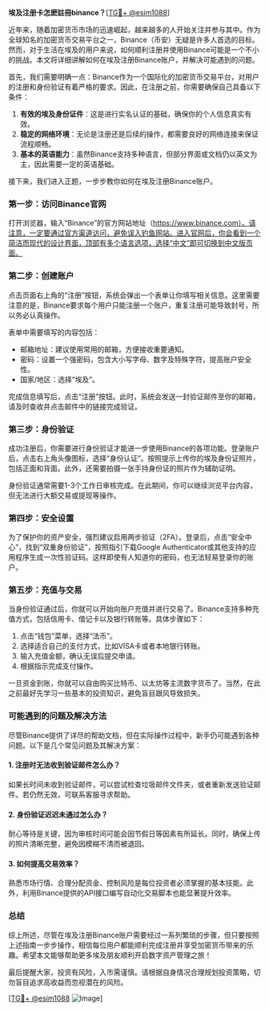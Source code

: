 **埃及注册卡怎麽註冊binance？**[[TG💪+ @esim1088](https://t.me/s/esim1088)]

近年来，随着加密货币市场的迅速崛起，越来越多的人开始关注并参与其中。作为全球知名的加密货币交易平台之一，Binance（币安）无疑是许多人首选的目标。然而，对于生活在埃及的用户来说，如何顺利注册并使用Binance可能是一个不小的挑战。本文将详细讲解如何在埃及注册Binance账户，并解决可能遇到的问题。

首先，我们需要明确一点：Binance作为一个国际化的加密货币交易平台，对用户的注册和身份验证有着严格的要求。因此，在注册之前，你需要确保自己具备以下条件：

1. **有效的埃及身份证件**：这是进行实名认证的基础，确保你的个人信息真实有效。
2. **稳定的网络环境**：无论是注册还是后续的操作，都需要良好的网络连接来保证流程顺畅。
3. **基本的英语能力**：虽然Binance支持多种语言，但部分界面或文档仍以英文为主，因此需要一定的英语基础。

接下来，我们进入正题，一步步教你如何在埃及注册Binance账户。

### 第一步：访问Binance官网

打开浏览器，输入“Binance”的官方网站地址（https://www.binance.com）。请注意，一定要通过官方渠道访问，避免误入钓鱼网站。进入官网后，你会看到一个简洁而现代的设计界面，顶部有多个语言选项，选择“中文”即可切换到中文版页面。

### 第二步：创建账户

点击页面右上角的“注册”按钮，系统会弹出一个表单让你填写相关信息。这里需要注意的是，Binance要求每个用户只能注册一个账户，重复注册可能导致封号，所以务必认真操作。

表单中需要填写的内容包括：
- 邮箱地址：建议使用常用的邮箱，方便接收重要通知。
- 密码：设置一个强密码，包含大小写字母、数字及特殊字符，提高账户安全性。
- 国家/地区：选择“埃及”。

完成信息填写后，点击“注册”按钮。此时，系统会发送一封验证邮件至你的邮箱，请及时查收并点击邮件中的链接完成验证。

### 第三步：身份验证

成功注册后，你需要进行身份验证才能进一步使用Binance的各项功能。登录账户后，点击右上角头像图标，选择“身份认证”。按照提示上传你的埃及身份证照片，包括正面和背面。此外，还需要拍摄一张手持身份证的照片作为辅助证明。

身份验证通常需要1-3个工作日审核完成。在此期间，你可以继续浏览平台内容，但无法进行大额交易或提现等操作。

### 第四步：安全设置

为了保护你的资产安全，强烈建议启用两步验证（2FA）。登录后，点击“安全中心”，找到“双重身份验证”，按照指引下载Google Authenticator或其他支持的应用程序生成一次性验证码。这样即使有人知道你的密码，也无法轻易登录你的账户。

### 第五步：充值与交易

当身份验证通过后，你就可以开始向账户充值并进行交易了。Binance支持多种充值方式，包括信用卡、借记卡以及银行转账等。具体步骤如下：

1. 点击“钱包”菜单，选择“法币”。
2. 选择适合自己的支付方式，比如VISA卡或者本地银行转账。
3. 输入充值金额，确认无误后提交申请。
4. 根据指示完成支付操作。

一旦资金到账，你就可以自由购买比特币、以太坊等主流数字货币了。当然，在此之前最好先学习一些基本的投资知识，避免盲目跟风导致损失。

### 可能遇到的问题及解决方法

尽管Binance提供了详尽的帮助文档，但在实际操作过程中，新手仍可能遇到各种问题。以下是几个常见问题及其解决方案：

#### 1. 注册时无法收到验证邮件怎么办？
如果长时间未收到验证邮件，可以尝试检查垃圾邮件文件夹，或者重新发送验证邮件。若仍然无效，可联系客服寻求帮助。

#### 2. 身份验证迟迟未通过怎么办？
耐心等待是关键，因为审核时间可能会因节假日等因素有所延长。同时，确保上传的照片清晰完整，避免因模糊不清而被退回。

#### 3. 如何提高交易效率？
熟悉市场行情、合理分配资金、控制风险是每位投资者必须掌握的基本技能。此外，利用Binance提供的API接口编写自动化交易脚本也能显著提升效率。

### 总结

综上所述，尽管在埃及注册Binance账户需要经过一系列繁琐的步骤，但只要按照上述指南一步步操作，相信每位用户都能顺利完成注册并享受加密货币带来的乐趣。希望本文能够帮助更多埃及朋友顺利开启数字资产管理之旅！

最后提醒大家，投资有风险，入市需谨慎。请根据自身情况合理规划投资策略，切勿盲目追求高收益而忽视潜在的风险。

[[TG💪+ @esim1088](https://t.me/s/esim1088) ![Image](https://i.postimg.cc/4NQfJmqS/Snipaste-2025-05-13-00-14-12.png)]